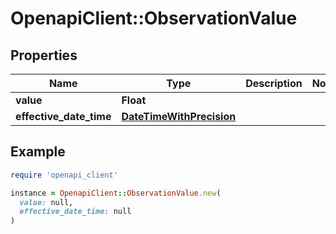 # OpenapiClient::ObservationValue

## Properties

| Name | Type | Description | Notes |
| ---- | ---- | ----------- | ----- |
| **value** | **Float** |  |  |
| **effective_date_time** | [**DateTimeWithPrecision**](DateTimeWithPrecision.md) |  |  |

## Example

```ruby
require 'openapi_client'

instance = OpenapiClient::ObservationValue.new(
  value: null,
  effective_date_time: null
)
```

